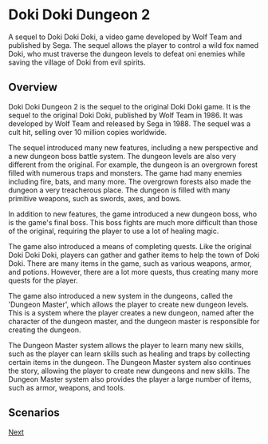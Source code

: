 # Doki Doki Dungeon 2

A sequel to Doki Doki Doki, a video game developed by Wolf Team and published by Sega. The sequel allows the player to control a wild fox named Doki, who must traverse the dungeon levels to defeat oni enemies while saving the village of Doki from evil spirits.

## Overview

Doki Doki Dungeon 2 is the sequel to the original Doki Doki game. It is the sequel to the original Doki Doki, published by Wolf Team in 1986. It was developed by Wolf Team and released by Sega in 1988. The sequel was a cult hit, selling over 10 million copies worldwide.

The sequel introduced many new features, including a new perspective and a new dungeon boss battle system. The dungeon levels are also very different from the original. For example, the dungeon is an overgrown forest filled with numerous traps and monsters. The game had many enemies including fire, bats, and many more. The overgrown forests also made the dungeon a very treacherous place. The dungeon is filled with many primitive weapons, such as swords, axes, and bows.

In addition to new features, the game introduced a new dungeon boss, who is the game's final boss. This boss fights are much more difficult than those of the original, requiring the player to use a lot of healing magic.

The game also introduced a means of completing quests. Like the original Doki Doki Doki, players can gather and gather items to help the town of Doki Doki. There are many items in the game, such as various weapons, armor, and potions. However, there are a lot more quests, thus creating many more quests for the player.

The game also introduced a new system in the dungeons, called the 'Dungeon Master', which allows the player to create new dungeon levels. This is a system where the player creates a new dungeon, named after the character of the dungeon master, and the dungeon master is responsible for creating the dungeon.

The Dungeon Master system allows the player to learn many new skills, such as the player can learn skills such as healing and traps by collecting certain items in the dungeon. The Dungeon Master system also continues the story, allowing the player to create new dungeons and new skills. The Dungeon Master system also provides the player a large number of items, such as armor, weapons, and tools.

## Scenarios

[Next](134.md)